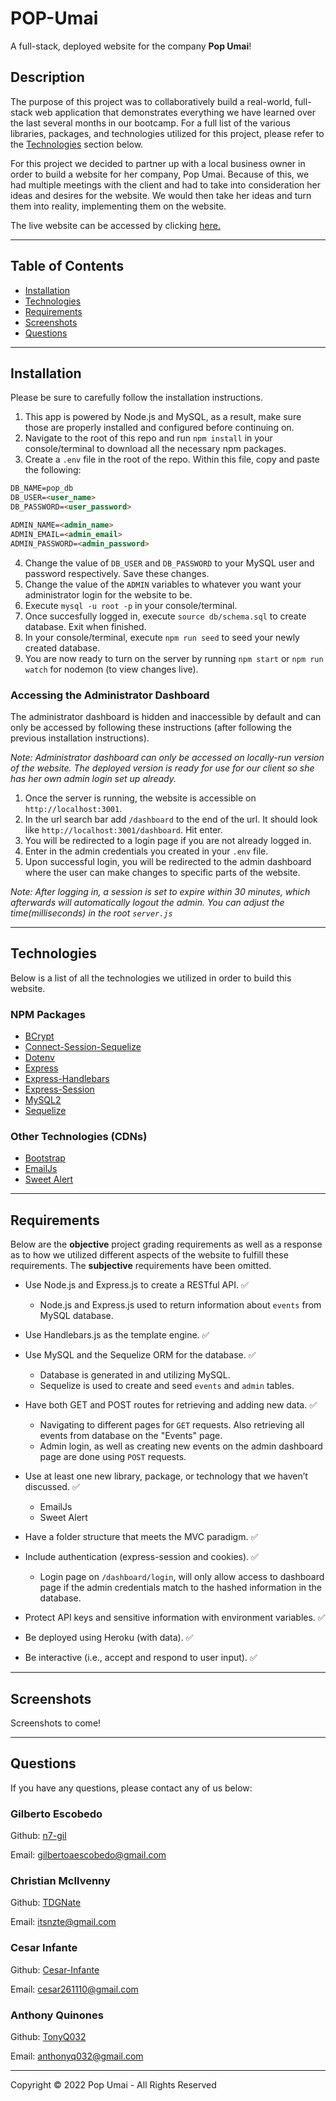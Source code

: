# POP-Umai
A full-stack, deployed website for the company __Pop Umai__!

## Description
The purpose of this project was to collaboratively build a real-world, full-stack web application that demonstrates everything we have learned over the last several months in our bootcamp. For a full list of the various libraries, packages, and technologies utilized for this project, please refer to the [Technologies](#technologies) section below.

For this project we decided to partner up with a local business owner in order to build a website for her company, Pop Umai. Because of this, we had multiple meetings with the client and had to take into consideration her ideas and desires for the website. We would then take her ideas and turn them into reality, implementing them on the website.

The live website can be accessed by clicking [here.](https://pop-umai.herokuapp.com/)

-------------------------

## Table of Contents
* [Installation](#installation)
* [Technologies](#technologies)
* [Requirements](#requirements)
* [Screenshots](#screenshots)
* [Questions](#questions)

-------------------------

## Installation
Please be sure to carefully follow the installation instructions.

1. This app is powered by Node.js and MySQL, as a result, make sure those are properly installed and configured before continuing on.
2. Navigate to the root of this repo and run `npm install` in your console/terminal to download all the necessary npm packages.
3. Create a `.env` file in the root of the repo. Within this file, copy and paste the following: 

```md
DB_NAME=pop_db
DB_USER=<user_name>
DB_PASSWORD=<user_password>

ADMIN_NAME=<admin_name>
ADMIN_EMAIL=<admin_email>
ADMIN_PASSWORD=<admin_password>
```

4. Change the value of `DB_USER` and `DB_PASSWORD` to your MySQL user and password respectively. Save these changes.
5. Change the value of the `ADMIN` variables to whatever you want your administrator login for the website to be.
6. Execute `mysql -u root -p` in your console/terminal.
7. Once succesfully logged in, execute `source db/schema.sql` to create database. Exit when finished.
8. In your console/terminal, execute `npm run seed` to seed your newly created database.
9. You are now ready to turn on the server by running `npm start` or `npm run watch` for nodemon (to view changes live).


### Accessing the Administrator Dashboard

The administrator dashboard is hidden and inaccessible by default and can only be accessed by following these instructions (after following the previous installation instructions).

*Note: Administrator dashboard can only be accessed on locally-run version of the website. The deployed version is ready for use for our client so she has her own admin login set up already.*

1. Once the server is running, the website is accessible on `http://localhost:3001`.
2. In the url search bar add `/dashboard` to the end of the url. It should look like `http://localhost:3001/dashboard`. Hit enter.
3. You will be redirected to a login page if you are not already logged in. 
4. Enter in the admin credentials you created in your `.env` file.
5. Upon successful login, you will be redirected to the admin dashboard where the user can make changes to specific parts of the website.

*Note: After logging in, a session is set to expire within 30 minutes, which afterwards will automatically logout the admin. You can adjust the time(milliseconds) in the root `server.js`*

-------------------------

## Technologies
Below is a list of all the technologies we utilized in order to build this website.

### NPM Packages
* [BCrypt](https://www.npmjs.com/package/bcrypt)
* [Connect-Session-Sequelize](https://www.npmjs.com/package/connect-session-sequelize)
* [Dotenv](https://www.npmjs.com/package/dotenv)
* [Express](https://www.npmjs.com/package/express)
* [Express-Handlebars](https://www.npmjs.com/package/express-handlebars)
* [Express-Session](https://www.npmjs.com/package/express-session)
* [MySQL2](https://www.npmjs.com/package/mysql2)
* [Sequelize](https://www.npmjs.com/package/sequelize)

### Other Technologies (CDNs)
* [Bootstrap](https://getbootstrap.com)
* [EmailJs](https://www.emailjs.com)
* [Sweet Alert](https://sweetalert.js.org)

-------------------------

## Requirements
Below are the **objective** project grading requirements as well as a response as to how we utilized different aspects of the website to fulfill these requirements. The **subjective** requirements have been omitted.

* Use Node.js and Express.js to create a RESTful API. ✅
  * Node.js and Express.js used to return information about `events` from MySQL database.

* Use Handlebars.js as the template engine. ✅

* Use MySQL and the Sequelize ORM for the database. ✅
  * Database is generated in and utilizing MySQL.
  * Sequelize is used to create and seed `events` and `admin` tables.

* Have both GET and POST routes for retrieving and adding new data. ✅
  * Navigating to different pages for `GET` requests. Also retrieving all events from database on the "Events" page.
  * Admin login, as well as creating new events on the admin dashboard page are done using `POST` requests.

* Use at least one new library, package, or technology that we haven’t discussed. ✅
  * EmailJs
  * Sweet Alert

* Have a folder structure that meets the MVC paradigm. ✅

* Include authentication (express-session and cookies). ✅
  * Login page on `/dashboard/login`, will only allow access to dashboard page if the admin credentials match to the hashed information in the database.

* Protect API keys and sensitive information with environment variables. ✅

* Be deployed using Heroku (with data). ✅

* Be interactive (i.e., accept and respond to user input). ✅

-------------------------

## Screenshots

Screenshots to come!

-------------------------

## Questions
If you have any questions, please contact any of us below: 

### Gilberto Escobedo
Github: [n7-gil](https://github.com/n7-gil)

Email: gilbertoaescobedo@gmail.com


### Christian McIlvenny
Github: [TDGNate](https://github.com/TDGNate)

Email: itsnzte@gmail.com


### Cesar Infante
Github: [Cesar-Infante](https://github.com/Cesar-Infante)

Email: cesar261110@gmail.com


### Anthony Quinones
Github: [TonyQ032](https://github.com/TonyQ032) 

Email: anthonyq032@gmail.com


-------------------------
Copyright © 2022 Pop Umai - All Rights Reserved